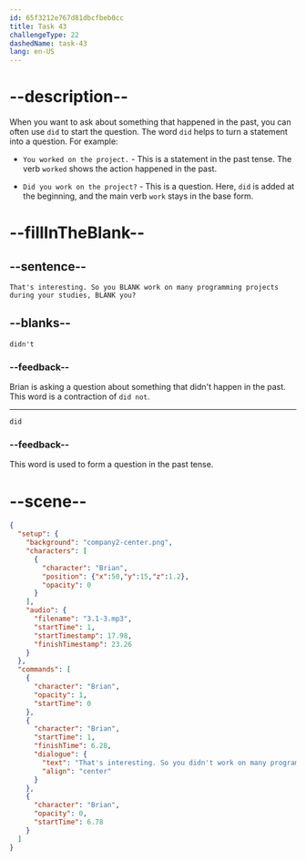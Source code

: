 ```yaml
---
id: 65f3212e767d81dbcfbeb0cc
title: Task 43
challengeType: 22
dashedName: task-43
lang: en-US
---
```


<!-- (Audio) Brian: That's interesting. So you didn't work on many programming projects during your studies, did you? -->

# --description--

When you want to ask about something that happened in the past, you can often use `did` to start the question. The word `did` helps to turn a statement into a question. For example:

- `You worked on the project.` - This is a statement in the past tense. The verb `worked` shows the action happened in the past.

- `Did you work on the project?` - This is a question. Here, `did` is added at the beginning, and the main verb `work` stays in the base form.

# --fillInTheBlank--

## --sentence--

`That's interesting. So you BLANK work on many programming projects during your studies, BLANK you?`

## --blanks--

`didn't`

### --feedback--

Brian is asking a question about something that didn't happen in the past. This word is a contraction of `did not`.

---

`did`

### --feedback--

This word is used to form a question in the past tense.

# --scene--

```json
{
  "setup": {
    "background": "company2-center.png",
    "characters": [
      {
        "character": "Brian",
        "position": {"x":50,"y":15,"z":1.2},
        "opacity": 0
      }
    ],
    "audio": {
      "filename": "3.1-3.mp3",
      "startTime": 1,
      "startTimestamp": 17.98,
      "finishTimestamp": 23.26
    }
  },
  "commands": [
    {
      "character": "Brian",
      "opacity": 1,
      "startTime": 0
    },
    {
      "character": "Brian",
      "startTime": 1,
      "finishTime": 6.28,
      "dialogue": {
        "text": "That's interesting. So you didn't work on many programming projects during your studies, did you?",
        "align": "center"
      }
    },
    {
      "character": "Brian",
      "opacity": 0,
      "startTime": 6.78
    }
  ]
}
```

